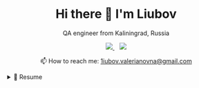 <!--### CV-->

<h1 align='center'>
  Hi there 👋 I'm Liubov 
</h1>

<p align='center'>
  QA engineer from Kaliningrad, Russia
</p>



<p align='center'>
  
  <a href="https://t.me/the1iubov">
    <img src="https://img.shields.io/badge/Telegram-2CA5E0.svg?&style=for-the-badge&logo=telegram&logoColor=white" />        
  </a>&nbsp;&nbsp
  <a href="https://www.linkedin.com/in/1iubov-sergeeva/">
    <img src="https://img.shields.io/badge/linkedin-%230077B5.svg?&style=for-the-badge&logo=linkedin&logoColor=white" />
  </a>
  
</p>

<!--<p align='center'>
  <a href="#"><img src="https://github-readme-stats.vercel.app/api?username=1iubov&show_icons=true&count_private=true&theme=dark" width="350"></a>
</p> -->

<p align='center'>
  📫 How to reach me: <a href='mailto:1iubov.valerianovna@gmail.com'>1iubov.valerianovna@gmail.com</a>
</p>


<details>
  <summary>📃 Resume</summary>


## Education

**CS50's Introduction to Game Development**\
2023\
**Harvard University** - Cambridge, Massachusetts
<img align="right" src="https://img.shields.io/badge/github-%23121011.svg?style=for-the-badge&logo=github&logoColor=white" />
<img align="right" src="https://img.shields.io/badge/c%23-%23239120.svg?style=for-the-badge&logo=c-sharp&logoColor=white" />
<img align="right" src="https://img.shields.io/badge/lua-%232C2D72.svg?style=for-the-badge&logo=lua&logoColor=white" />
<img align="right" src="https://img.shields.io/badge/unity-%23000000.svg?style=for-the-badge&logo=unity&logoColor=white" />



**Bechelor's Degree in Informatics and Computer Science**\
2012 - 2016\
**Kaliningrad State Technical University** - Kaliningrad, Russia

## Experience

**QA Senior engineer, Team Lead**\
Bars group · Full-time\
2021 - 2022
<img align="right" src="https://img.shields.io/badge/jira-%230A0FFF.svg?style=for-the-badge&logo=jira&logoColor=white" />
<img align="right" src="https://img.shields.io/badge/Postman-FF6C37?style=for-the-badge&logo=postman&logoColor=white" />
<img align="right" src="https://img.shields.io/badge/postgres-%23316192.svg?style=for-the-badge&logo=postgresql&logoColor=white" />

**QA Engineer**\
Tensor.ru - Full-time\
2018 - 2021 
<img align="right" src="https://img.shields.io/badge/postgres-%23316192.svg?style=for-the-badge&logo=postgresql&logoColor=white" />
<img align="right" src="https://img.shields.io/badge/python-3670A0?style=for-the-badge&logo=python&logoColor=ffdd54" />

**Frontend Web Developer**\
Simple1.ru - Full-time\
2017 - 2018
<img align="right" src="https://img.shields.io/badge/html5-%23E34F26.svg?style=for-the-badge&logo=html5&logoColor=white" />
<img align="right" src="https://img.shields.io/badge/css3-%231572B6.svg?style=for-the-badge&logo=css3&logoColor=white" />
<img align="right" src="https://img.shields.io/badge/javascript-%23323330.svg?style=for-the-badge&logo=javascript&logoColor=%23F7DF1E" />





</details>

<!--
**1iubov/1iubov** is a ✨ _special_ ✨ repository because its `README.md` (this file) appears on your GitHub profile.

Here are some ideas to get you started:

- 🔭 I’m currently working on ...
- 🌱 I’m currently learning ...
- 👯 I’m looking to collaborate on ...
- 🤔 I’m looking for help with ...
- 💬 Ask me about ...
- 📫 How to reach me: ...
- 😄 Pronouns: ...
- ⚡ Fun fact: ...
-->
